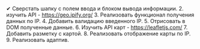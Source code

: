 ✔ Сверстать шапку с полем ввода и блоком вывода информации.
2. изучить API - https://geo.ipify.org/
3. Реализовать функционал получения данных по IP.
4. Добавить валидацию введенного IP.
5. Отрисовать в DOM полученные данные.
6. Изучить API карт - https://leafletjs.com/
7. Добавить разметку с картой.
8. Реализовать отображение карты по IP.
9. Реализовать адаптив.